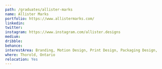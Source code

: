 ```yaml
---
path: /graduates/allister-marks
name: Allister Marks
portfolio: https://www.allistermarks.com/
linkedin:
twitter:
instagram: https://www.instagram.com/allister.designs
medium:
dribble:
behance:
interestArea: Branding, Motion Design, Print Design, Packaging Design, Designing for Accessibility
where: Thorold, Ontario
relocation: Yes
---
```

